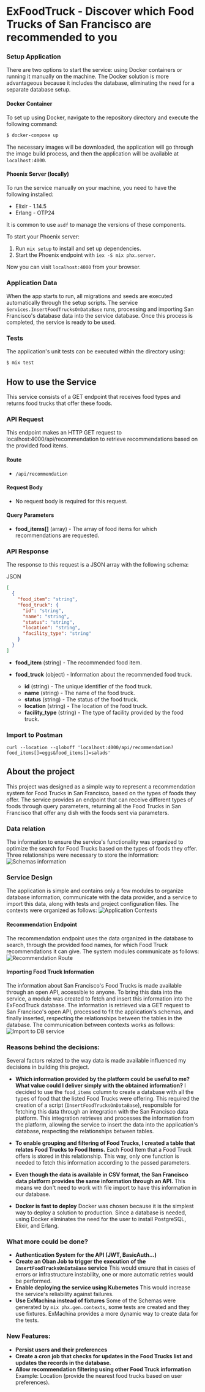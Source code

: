 # ExFoodTruck - Discover which Food Trucks of San Francisco are recommended to you

### Setup Application

There are two options to start the service: using Docker containers or running it manually on the machine. The Docker solution is more advantageous because it includes the database, eliminating the need for a separate database setup.

#### Docker Container

To set up using Docker, navigate to the repository directory and execute the following command:

```bash
$ docker-compose up
```

The necessary images will be downloaded, the application will go through the image build process, and then the application will be available at `localhost:4000`.

#### Phoenix Server (locally)

To run the service manually on your machine, you need to have the following installed:

- Elixir - 1.14.5
- Erlang - OTP24

It is common to use `asdf` to manage the versions of these components.

To start your Phoenix server:

1. Run `mix setup` to install and set up dependencies.
2. Start the Phoenix endpoint with `iex -S mix phx.server`.

Now you can visit `localhost:4000` from your browser.

### Application Data

When the app starts to run, all migrations and seeds are executed automatically through the setup scripts. The service `Services.InsertFoodTrucksOnDataBase` runs, processing and importing San Francisco's database data into the service database. Once this process is completed, the service is ready to be used.

### Tests

The application's unit tests can be executed within the directory using:

```bash
$ mix test
```

## How to use the Service

This service consists of a GET endpoint that receives food types and returns food trucks that offer these foods.

### API Request

This endpoint makes an HTTP GET request to localhost:4000/api/recommendation to retrieve recommendations based on the provided food items.

#### Route

- `/api/recommendation`

#### Request Body

- No request body is required for this request.

#### Query Parameters

- **food_items[]** (array) - The array of food items for which recommendations are requested.

### API Response

The response to this request is a JSON array with the following schema:

JSON

```json
[
  {
    "food_item": "string",
    "food_truck": {
      "id": "string",
      "name": "string",
      "status": "string",
      "location": "string",
      "facility_type": "string"
    }
  }
]
```

- **food_item** (string) - The recommended food item.
- **food_truck** (object) - Information about the recommended food truck.

  - **id** (string) - The unique identifier of the food truck.
  - **name** (string) - The name of the food truck.
  - **status** (string) - The status of the food truck.
  - **location** (string) - The location of the food truck.
  - **facility_type** (string) - The type of facility provided by the food truck.

### Import to Postman

```curl
curl --location --globoff 'localhost:4000/api/recommendation?food_items[]=eggs&food_items[]=salads'
```

## About the project

This project was designed as a simple way to represent a recommendation system for Food Trucks in San Francisco, based on the types of foods they offer. The service provides an endpoint that can receive different types of foods through query parameters, returning all the Food Trucks in San Francisco that offer any dish with the foods sent via parameters.

### Data relation

The information to ensure the service's functionality was organized to optimize the search for Food Trucks based on the types of foods they offer. Three relationships were necessary to store the information:
![Schemas information](assets/db.png)

### Service Design

The application is simple and contains only a few modules to organize database information, communicate with the data provider, and a service to import this data, along with tests and project configuration files. The contexts were organized as follows:
![Application Contexts](assets/contexts.png)

#### Recommendation Endpoint

The recommendation endpoint uses the data organized in the database to search, through the provided food names, for which Food Truck recommendations it can give. The system modules communicate as follows:
![Recommendation Route](assets/endpoint.png)

#### Importing Food Truck Information

The information about San Francisco's Food Trucks is made available through an open API, accessible to anyone. To bring this data into the service, a module was created to fetch and insert this information into the ExFoodTruck database. The information is retrieved via a GET request to San Francisco's open API, processed to fit the application's schemas, and finally inserted, respecting the relationships between the tables in the database. The communication between contexts works as follows:
![Import to DB service](assets/service.png)

### Reasons behind the decisions:

Several factors related to the way data is made available influenced my decisions in building this project.

- **Which information provided by the platform could be useful to me? What value could I deliver simply with the obtained information?**
  I decided to use the `food_items` column to create a database with all the types of food that the listed Food Trucks were offering. This required the creation of a script (`InsertFoodTrucksOnDataBase`), responsible for fetching this data through an integration with the San Francisco data platform. This integration retrieves and processes the information from the platform, allowing the service to insert the data into the application's database, respecting the relationships between tables.

- **To enable grouping and filtering of Food Trucks, I created a table that relates Food Trucks to Food Items.**
  Each Food Item that a Food Truck offers is stored in this relationship. This way, only one function is needed to fetch this information according to the passed parameters.

- **Even though the data is available in CSV format, the San Francisco data platform provides the same information through an API.**
  This means we don't need to work with file import to have this information in our database.

- **Docker is fast to deploy**
  Docker was chosen because it is the simplest way to deploy a solution to production. Since a database is needed, using Docker eliminates the need for the user to install PostgreSQL, Elixir, and Erlang.

### What more could be done?

- **Authentication System for the API (JWT, BasicAuth...)**
- **Create an Oban Job to trigger the execution of the `InsertFoodTrucksOnDataBase` service**
  This would ensure that in cases of errors or infrastructure instability, one or more automatic retries would be performed.
- **Enable deploying the service using Kubernetes**
  This would increase the service's reliability against failures.
- **Use ExMachina instead of fixtures**
  Some of the Schemas were generated by `mix phx.gen.contexts`, some tests are created and they use fixtures. ExMachina provides a more dynamic way to create data for the tests.

### New Features:

- **Persist users and their preferences**
- **Create a cron job that checks for updates in the Food Trucks list and updates the records in the database.**
- **Allow recommendation filtering using other Food Truck information**
  Example: Location (provide the nearest food trucks based on user preferences).
